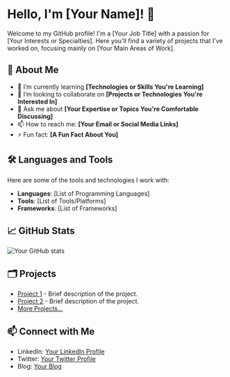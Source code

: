 # Hello, I'm [Your Name]! 👋

Welcome to my GitHub profile! I'm a [Your Job Title] with a passion for [Your Interests or Specialties]. Here you'll find a variety of projects that I’ve worked on, focusing mainly on [Your Main Areas of Work].

## 🚀 About Me

- 🌱 I’m currently learning **[Technologies or Skills You're Learning]**
- 👯 I’m looking to collaborate on **[Projects or Technologies You're Interested In]**
- 💬 Ask me about **[Your Expertise or Topics You're Comfortable Discussing]**
- 📫 How to reach me: **[Your Email or Social Media Links]**
- ⚡ Fun fact: **[A Fun Fact About You]**

## 🛠️ Languages and Tools

Here are some of the tools and technologies I work with:

- **Languages**: [List of Programming Languages]
- **Tools**: [List of Tools/Platforms]
- **Frameworks**: [List of Frameworks]

## 📈 GitHub Stats

![Your GitHub stats](https://github-readme-stats.vercel.app/api?username=yourusername&show_icons=true&theme=radical)

## 🗂️ Projects

- [Project 1](link-to-project-1) - Brief description of the project.
- [Project 2](link-to-project-2) - Brief description of the project.
- [More Projects...](link-to-repo-or-website)

## 📫 Connect with Me

- LinkedIn: [Your LinkedIn Profile](https://linkedin.com/in/yourusername)
- Twitter: [Your Twitter Profile](https://twitter.com/yourusername)
- Blog: [Your Blog](https://yourblog.com)

